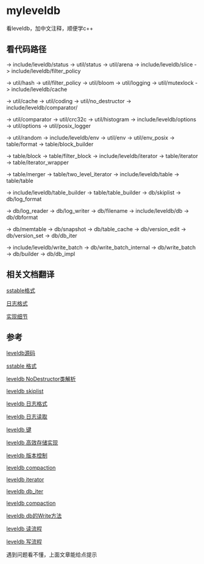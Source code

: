 # myleveldb

看leveldb，加中文注释，顺便学c++

## 看代码路径

-> include/leveldb/status -> util/status -> util/arena -> include/leveldb/slice -> include/leveldb/filter_policy

-> util/hash -> util/filter_policy -> util/bloom -> util/logging -> util/mutexlock -> include/leveldb/cache

-> util/cache -> util/coding -> util/no_destructor -> include/leveldb/comparator/

-> util/comparator -> util/crc32c -> util/histogram -> include/leveldb/options -> util/options -> util/posix_logger

-> util/random -> include/leveldb/env -> util/env -> util/env_posix -> table/format -> table/block_builder 

-> table/block -> table/filter_block -> include/leveldb/iterator -> table/iterator -> table/iterator_wrapper

-> table/merger -> table/two_level_iterator -> include/leveldb/table -> table/table

-> include/leveldb/table_builder -> table/table_builder -> db/skiplist -> db/log_format 

-> db/log_reader -> db/log_writer -> db/filename -> include/leveldb/db -> db/dbformat

-> db/memtable -> db/snapshot -> db/table_cache -> db/version_edit -> db/version_set -> db/db_iter

-> include/leveldb/write_batch -> db/write_batch_internal -> db/write_batch -> db/builder -> db/db_impl

## 相关文档翻译

[sstable格式](https://github.com/ejunjsh/myleveldb/blob/main/doc/table_format.md)

[日志格式](https://github.com/ejunjsh/myleveldb/blob/main/doc/log_format.md)

[实现细节](https://github.com/ejunjsh/myleveldb/blob/main/doc/impl.md)

## 参考

[leveldb源码](https://github.com/google/leveldb)

[sstable 格式](https://www.cnblogs.com/cobbliu/p/6194072.html)

[leveldb NoDestructor类解析](https://blog.csdn.net/kdb_viewer/article/details/108471710)

[leveldb skiplist](https://www.jianshu.com/p/6624befde844)

[leveldb 日志格式](https://zhuanlan.zhihu.com/p/149794318?from_voters_page=true)

[leveldb 日志读取](https://zhuanlan.zhihu.com/p/44150093)

[leveldb 键](https://zhuanlan.zhihu.com/p/272468157)

[leveldb 高效存储实现](https://blog.csdn.net/weixin_45583158/article/details/100143516)

[leveldb 版本控制](https://www.jianshu.com/p/9bd10f32e38c)

[leveldb compaction](https://www.jianshu.com/p/0f216c6a397a)

[leveldb iterator](http://catkang.github.io/2017/02/12/leveldb-iterator.html)

[leveldb db_iter](https://blog.csdn.net/weixin_36145588/article/details/78690482)

[leveldb compaction](https://zhuanlan.zhihu.com/p/481871525)

[leveldb db的Write方法](https://zhuanlan.zhihu.com/p/80529047)

[leveldb 读流程](https://zhuanlan.zhihu.com/p/372152739)

[leveldb 写流程](https://zhuanlan.zhihu.com/p/382034971)

遇到问题看不懂，上面文章能给点提示
